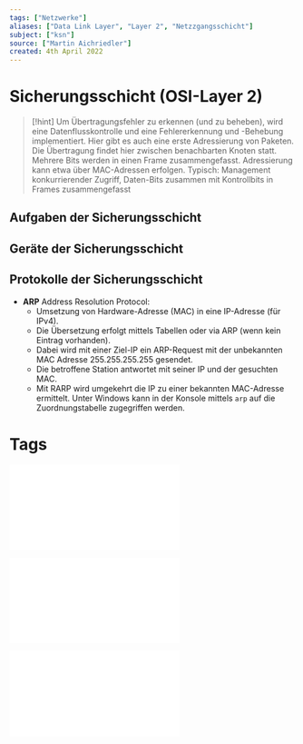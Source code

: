 ```yaml
---
tags: ["Netzwerke"]
aliases: ["Data Link Layer", "Layer 2", "Netzzgangsschicht"]
subject: ["ksn"]
source: ["Martin Aichriedler"]
created: 4th April 2022
---
```

# Sicherungsschicht (OSI-Layer 2)

> [!hint] Um Übertragungsfehler zu erkennen (und zu beheben), wird eine Datenflusskontrolle und eine Fehlererkennung und -Behebung implementiert.
> Hier gibt es auch eine erste Adressierung von Paketen. Die Übertragung findet hier zwischen benachbarten Knoten statt. Mehrere Bits werden in einen Frame zusammengefasst. Adressierung kann etwa über MAC-Adressen erfolgen. Typisch: Management konkurrierender Zugriff, Daten-Bits zusammen mit Kontrollbits in Frames zusammengefasst

## Aufgaben der Sicherungsschicht

## Geräte der Sicherungsschicht

## Protokolle der Sicherungsschicht

- **ARP** Address Resolution Protocol:
	- Umsetzung von Hardware-Adresse (MAC) in eine IP-Adresse (für IPv4).
	- Die Übersetzung erfolgt mittels Tabellen oder via ARP (wenn kein Eintrag vorhanden).
	- Dabei wird mit einer Ziel-IP ein ARP-Request mit der unbekannten MAC Adresse 255.255.255.255 gesendet.
	- Die betroffene Station antwortet mit seiner IP und der gesuchten MAC.
	- Mit RARP wird umgekehrt die IP zu einer bekannten MAC-Adresse ermittelt. Unter Windows kann in der Konsole mittels `arp` auf die Zuordnungstabelle zugegriffen werden.


# Tags

![4-FS_ComputerNetze](../assets/Christian-Baun/4-FS_ComputerNetze.pdf)

![5-FS_ComputerNetze](../assets/Christian-Baun/5-FS_ComputerNetze.pdf)

![6-FS_ComputerNetze](../assets/Christian-Baun/6-FS_ComputerNetze.pdf)
